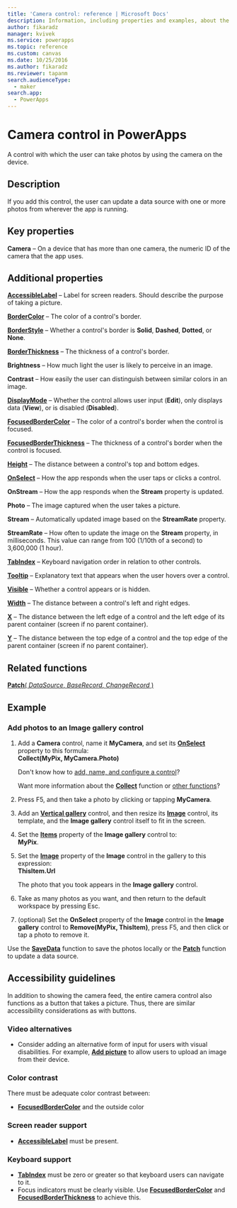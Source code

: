 ```yaml
---
title: 'Camera control: reference | Microsoft Docs'
description: Information, including properties and examples, about the Camera control
author: fikaradz
manager: kvivek
ms.service: powerapps
ms.topic: reference
ms.custom: canvas
ms.date: 10/25/2016
ms.author: fikaradz
ms.reviewer: tapanm
search.audienceType: 
  - maker
search.app: 
  - PowerApps
---
```

# Camera control in PowerApps
A control with which the user can take photos by using the camera on the device.

## Description
If you add this control, the user can update a data source with one or more photos from wherever the app is running.

## Key properties
**Camera** – On a device that has more than one camera, the numeric ID of the camera that the app uses.

## Additional properties
**[AccessibleLabel](properties-accessibility.md)** – Label for screen readers. Should describe the purpose of taking a picture.

**[BorderColor](properties-color-border.md)** – The color of a control's border.

**[BorderStyle](properties-color-border.md)** – Whether a control's border is **Solid**, **Dashed**, **Dotted**, or **None**.

**[BorderThickness](properties-color-border.md)** – The thickness of a control's border.

**Brightness** – How much light the user is likely to perceive in an image.

**Contrast** – How easily the user can distinguish between similar colors in an image.

**[DisplayMode](properties-core.md)** – Whether the control allows user input (**Edit**), only displays data (**View**), or is disabled (**Disabled**).

**[FocusedBorderColor](properties-color-border.md)** – The color of a control's border when the control is focused.

**[FocusedBorderThickness](properties-color-border.md)** – The thickness of a control's border when the control is focused.

**[Height](properties-size-location.md)** – The distance between a control's top and bottom edges.

**[OnSelect](properties-core.md)** – How the app responds when the user taps or clicks a control.

**OnStream** – How the app responds when the **Stream** property is updated.

**Photo** – The image captured  when the user takes a picture.

**Stream** – Automatically updated image based on the **StreamRate** property.

**StreamRate** – How often to update the image on the **Stream** property, in milliseconds.  This value can range from 100 (1/10th of a second) to 3,600,000 (1 hour).

**[TabIndex](properties-accessibility.md)** – Keyboard navigation order in relation to other controls.

**[Tooltip](properties-core.md)** – Explanatory text that appears when the user hovers over a control.

**[Visible](properties-core.md)** – Whether a control appears or is hidden.

**[Width](properties-size-location.md)** – The distance between a control's left and right edges.

**[X](properties-size-location.md)** – The distance between the left edge of a control and the left edge of its parent container (screen if no parent container).

**[Y](properties-size-location.md)** – The distance between the top edge of a control and the top edge of the parent container (screen if no parent container).

## Related functions
[**Patch**( *DataSource*, *BaseRecord*, *ChangeRecord* )](../functions/function-patch.md)

## Example
### Add photos to an Image gallery control
1. Add a **Camera** control, name it **MyCamera**, and set its **[OnSelect](properties-core.md)** property to this formula:<br>
   **Collect(MyPix, MyCamera.Photo)**

    Don't know how to [add, name, and configure a control](../add-configure-controls.md)?

    Want more information about the **[Collect](../functions/function-clear-collect-clearcollect.md)** function or [other functions](../formula-reference.md)?
2. Press F5, and then take a photo by clicking or tapping **MyCamera**.
3. Add an **[Vertical gallery](control-gallery.md)** control, and then resize its **[Image](control-image.md)** control, its template, and the **Image gallery** control itself to fit in the screen.
4. Set the **[Items](properties-core.md)** property of the **Image gallery** control to:<br>**MyPix**.
5. Set the **[Image](properties-visual.md)** property of the **Image** control in the gallery to this expression:<br>
   **ThisItem.Url**

    The photo that you took appears in the **Image gallery** control.
6. Take as many photos as you want, and then return to the default workspace by pressing Esc.
7. (optional) Set the **OnSelect** property of the **Image** control in the **Image gallery** control to **Remove(MyPix, ThisItem)**, press F5, and then click or tap a photo to remove it.

Use the **[SaveData](../functions/function-savedata-loaddata.md)** function to save the photos locally or the **[Patch](../functions/function-patch.md)** function to update a data source.


## Accessibility guidelines
In addition to showing the camera feed, the entire camera control also functions as a button that takes a picture. Thus, there are similar accessibility considerations as with buttons.

### Video alternatives
* Consider adding an alternative form of input for users with visual disabilities. For example, **[Add picture](control-add-picture.md)** to allow users to upload an image from their device.

### Color contrast
There must be adequate color contrast between:
* **[FocusedBorderColor](properties-color-border.md)** and the outside color

### Screen reader support
* **[AccessibleLabel](properties-accessibility.md)** must be present.

### Keyboard support
* **[TabIndex](properties-accessibility.md)** must be zero or greater so that keyboard users can navigate to it.
* Focus indicators must be clearly visible. Use **[FocusedBorderColor](properties-color-border.md)** and **[FocusedBorderThickness](properties-color-border.md)** to achieve this.
